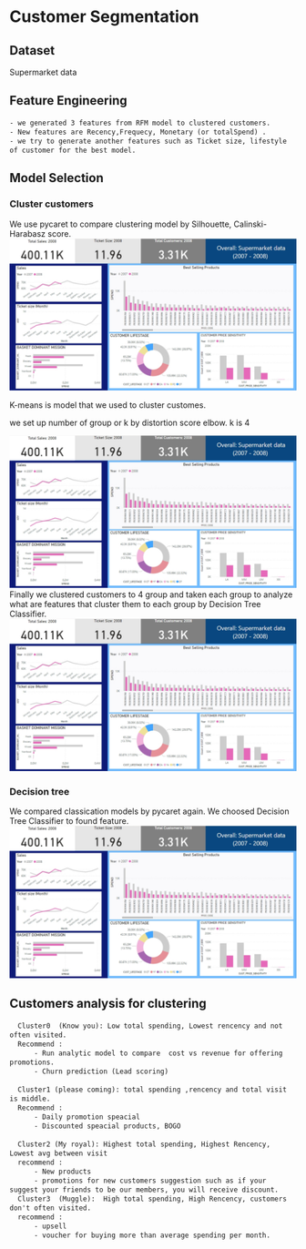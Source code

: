 # Customer Segmentation

 ## Dataset 
 Supermarket data 
 
 ## Feature Engineering
    - we generated 3 features from RFM model to clustered customers. 
    - New features are Recency,Frequecy, Monetary (or totalSpend) .
    - we try to generate another features such as Ticket size, lifestyle of customer for the best model.
   
 
## Model Selection

### Cluster customers
    
  We use pycaret to compare clustering model by Silhouette, Calinski-Harabasz score.
![alt tag](https://github.com/PBussara/BADS7105/blob/main/01%20CLV%20Dashboard/Dashboard1.jpg)
  
  K-means is model that we used to cluster customes.
  
  we set up number of group or k by distortion score elbow. k is 4 
  
![alt tag](https://github.com/PBussara/BADS7105/blob/main/01%20CLV%20Dashboard/Dashboard1.jpg)
  Finally we clustered customers to 4 group and taken each group to analyze what are features that cluster them to each group by Decision Tree Classifier.  
![alt tag](https://github.com/PBussara/BADS7105/blob/main/01%20CLV%20Dashboard/Dashboard1.jpg)
  
### Decision tree
 We compared classication models by pycaret again. We choosed Decision Tree Classifier to found feature.
![alt tag](https://github.com/PBussara/BADS7105/blob/main/01%20CLV%20Dashboard/Dashboard1.jpg)
 
 
 ## Customers analysis for clustering
 
      Cluster0  (Know you): Low total spending, Lowest rencency and not often visited. 
      Recommend :
          - Run analytic model to compare  cost vs revenue for offering promotions.
          - Churn prediction (Lead scoring)
 
      Cluster1 (please coming): total spending ,rencency and total visit is middle.
      Recommend :
          - Daily promotion speacial
          - Discounted speacial products, BOGO
          
      Cluster2 (My royal): Highest total spending, Highest Rencency, Lowest avg between visit 
      recommend :
          - New products
          - promotions for new customers suggestion such as if your suggest your friends to be our members, you will receive discount.
      Cluster3  (Muggle):  High total spending, High Rencency, customers don't often visited.
      recommend :
          - upsell 
          - voucher for buying more than average spending per month.




 
 
    
